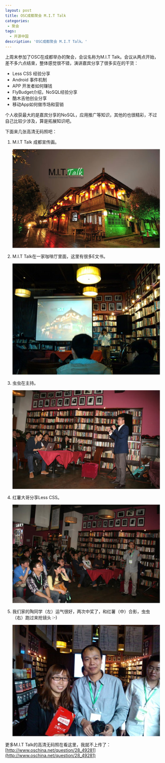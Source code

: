 ```yaml
---
layout: post
title: OSC成都聚会 M.I.T Talk
categories:
 - 聚会
tags:
  - 开源中国
description: 'OSC成都聚会 M.I.T Talk。'
---
```


上周末参加了OSC在成都举办的聚会，会议名称为M.I.T Talk。会议从两点开始，差不多六点结束，整体感觉很不错，演讲嘉宾分享了很多实在的干货：

* Less CSS 经验分享
* Android 事件机制
* APP 开发者如何赚钱
* FlyBudget介绍，NoSQL经验分享 
* 酷木吉他创业分享
* 移动App如何做市场和营销

个人收获最大的是嘉宾分享的NoSQL，应用推广等知识，其他的也很精彩，不过自己比较少涉及，算是拓展知识吧。

下面来几张高清无码照吧：

1. M.I.T Talk 成都宣传画。

	![M.I.T Talk成都宣传画](/uploads/2012-04-17/mit-talk.jpg)

2. M.I.T Talk在一家咖啡厅里面，这里有很多E文书。

	![老书虫咖啡厅](/uploads/2012-04-17/bookworm.jpg)

3. 虫虫在主持。

	![虫虫在主持。](/uploads/2012-04-17/moderator.jpg)

4. 红薯大哥分享Less CSS。

	![红薯大哥分享Less CSS](/uploads/2012-04-17/less-css.jpg)

5. 我们家的陶同学（左）运气很好，两次中奖了，和红薯（中）合影，虫虫（右）跑过来抢镜头 :-)

	![中奖合影](/uploads/2012-04-17/lucky.jpg)

更多M.I.T Talk的高清无码照在看这里，我就不上传了：  
[http://www.oschina.net/question/28_49281](http://www.oschina.net/question/28_49281)
